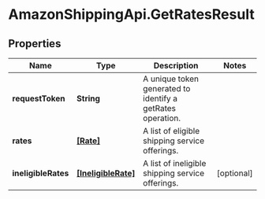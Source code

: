 # AmazonShippingApi.GetRatesResult

## Properties

Name | Type | Description | Notes
------------ | ------------- | ------------- | -------------
**requestToken** | **String** | A unique token generated to identify a getRates operation. | 
**rates** | [**[Rate]**](Rate.md) | A list of eligible shipping service offerings. | 
**ineligibleRates** | [**[IneligibleRate]**](IneligibleRate.md) | A list of ineligible shipping service offerings. | [optional] 


